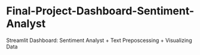 # Final-Project-Dashboard-Sentiment-Analyst
Streamlit Dashboard: Sentiment Analyst + Text Preposcessing + Visualizing Data
